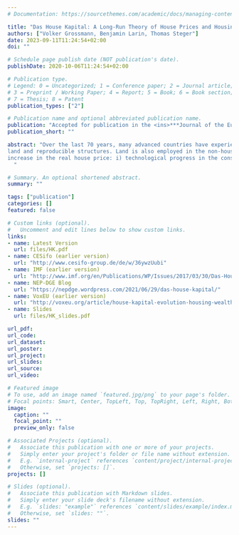 ```yaml
---
# Documentation: https://sourcethemes.com/academic/docs/managing-content/

title: "Das House Kapital: A Long-Run Theory of House Prices and Housing Wealth"
authors: ["Volker Grossmann, Benjamin Larin, Thomas Steger"]
date: 2023-09-11T11:24:54+02:00
doi: ""

# Schedule page publish date (NOT publication's date).
publishDate: 2020-10-06T11:24:54+02:00

# Publication type.
# Legend: 0 = Uncategorized; 1 = Conference paper; 2 = Journal article;
# 3 = Preprint / Working Paper; 4 = Report; 5 = Book; 6 = Book section;
# 7 = Thesis; 8 = Patent
publication_types: ["2"]

# Publication name and optional abbreviated publication name.
publication: "Accepted for publication in the <ins>***Journal of the European Economic Association***</ins>"
publication_short: ""

abstract: "Over the last 70 years, many advanced countries have experienced growing real house prices and an increasing housing wealth-to-income ratio. To explain these long-run patterns, this paper introduces a novel multi-sector growth model where housing services are produced using non-reproducible
land and reproducible structures. Land is also employed in the non-housing sector. First, we identify two fundamental mechanisms driving the long-run
increase in the real house price: i) technological progress in the construction sector lags behind the technological progress of the rest of the economy and ii) housing production is more land-intensive than non-housing production. Second, we study transitional dynamics for the US, UK, France, and Germany. Our calibrated model explains most of the observed increase in the housing wealth-to-income ratio since 1950. Counterfactual experiments identify initially low stocks of residential structures and non-residential capital as key exogenous drivers for this increase. The associated investment incentives led to a long-lasting construction boom and steadily increasing land scarcity, boosting residential land prices.
  "

# Summary. An optional shortened abstract.
summary: ""

tags: ["publication"]
categories: []
featured: false

# Custom links (optional).
#   Uncomment and edit lines below to show custom links.
links:
- name: Latest Version
  url: files/HK.pdf
- name: CESifo (earlier version)
  url: "http://www.cesifo-group.de/de/w/36ywzUubi"
- name: IMF (earlier version)
  url: "http://www.imf.org/en/Publications/WP/Issues/2017/03/30/Das-House-Kapital-A-Long-Term-Housing-Macro-Model-44779"
- name: NEP-DGE Blog
  url: "https://nepdge.wordpress.com/2021/06/29/das-house-kapital/"
- name: VoxEU (earlier version)
  url: "http://voxeu.org/article/house-kapital-evolution-housing-wealth-1955-2100"
- name: Slides
  url: files/HK_slides.pdf

url_pdf:
url_code:
url_dataset:
url_poster:
url_project:
url_slides:
url_source:
url_video:

# Featured image
# To use, add an image named `featured.jpg/png` to your page's folder.
# Focal points: Smart, Center, TopLeft, Top, TopRight, Left, Right, BottomLeft, Bottom, BottomRight.
image:
  caption: ""
  focal_point: ""
  preview_only: false

# Associated Projects (optional).
#   Associate this publication with one or more of your projects.
#   Simply enter your project's folder or file name without extension.
#   E.g. `internal-project` references `content/project/internal-project/index.md`.
#   Otherwise, set `projects: []`.
projects: []

# Slides (optional).
#   Associate this publication with Markdown slides.
#   Simply enter your slide deck's filename without extension.
#   E.g. `slides: "example"` references `content/slides/example/index.md`.
#   Otherwise, set `slides: ""`.
slides: ""
---
```

